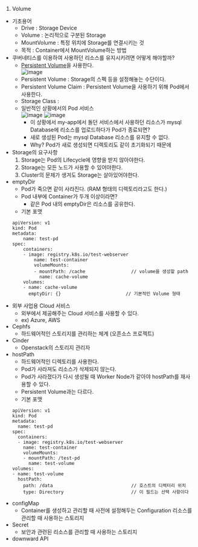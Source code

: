 1. Volume
- 기초용어
    - Drive : Storage Device
    - Volume : 논리적으로 구분된 Storage
    - MountVolume : 특정 위치에 Storage를 연결시키는 것
    - 목적 : Container에서 MountVolume하는 방법
- 쿠버네티스를 이용하여 사용하던 리소스를 유지시키려면 어떻게 해야할까?
    - [Persistent Volume](\Cloud\Volume\Persistent-Volume.md)을 사용한다.   
    ![image](https://user-images.githubusercontent.com/110087545/236846614-6b57fb68-d8b6-4d9d-9242-db02d951f4f3.png)
    - Persistent Volume : Storage의 스펙 등을 설정해놓는 수단이다.
    - Persistent Volume Claim : Persistent Volume을 사용하기 위해 Pod에서 사용한다.
    - Storage Class : 
    - 일반적인 상황에서의 Pod 서비스   
    ![image](https://user-images.githubusercontent.com/110087545/236847245-ef61556b-1cde-4d4c-88ff-9ac7ae1646a7.png)
    ![image](https://user-images.githubusercontent.com/110087545/236848543-102151ca-9922-4839-81dd-ffbc893ed171.png)
        - 이 상황에서 my-app에서 돌던 서비스에서 사용하던 리소스가 mysql Database에 리소스를 업로드하다가 Pod가 종료되면?
        - 새로 생성된 Pod는 mysql Database 리소스를 유지할 수 없다.
        - Why? Pod가 새로 생성되면 디렉토리도 같이 초기화되기 때문에
- Storage의 요구사항
    1. Storage는 Pod의 Lifecycle에 영향을 받지 않아야한다.
    2. Storage는 모든 노드가 사용할 수 있어야한다.
    3. Cluster의 문제가 생겨도 Storage는 살아있어야한다.
- emptyDir
    - Pod가 죽으면 같이 사라진다. (RAM 형태의 디렉토리라고도 한다.)
    - Pod 내부에 Container가 두개 이상이라면?
        - 같은 Pod 내의 emptyDir은 리소스를 공유한다.
    - 기본 포맷
    ```
    apiVersion: v1
    kind: Pod
    metadata:
        name: test-pd
    spec:
        containers:
        - image: registry.k8s.io/test-webserver
            name: test-container
            volumeMounts:
            - mountPath: /cache                 // volume을 생성할 path
              name: cache-volume
        volumes:
        - name: cache-volume
          emptyDir: {}                        // 기본적인 Volume 형태
    ```
- 외부 사업용 Cloud 서비스
    - 외부에서 제공해주는 Cloud 서비스를 사용할 수 있다.
    - ex) Azure, AWS
- Cephfs
    - 하드웨어적인 스토리지를 관리하는 체계 (오픈소스 프로젝트)
- Cinder
    - Openstack의 스토리지 관리자
- hostPath
    - 하드웨어적인 디렉토리를 사용한다.
    - Pod가 사라져도 리소스가 삭제되지 않는다.
    - Pod가 사라졌다가 다시 생성될 때 Worker Node가 같아야 hostPath를 재사용할 수 있다.
    - Persistent Volume과는 다르다.
    - 기본 포맷
    ```
    apiVersion: v1
    kind: Pod
    metadata:
      name: test-pd
    spec:
      containers:
      - image: registry.k8s.io/test-webserver
        name: test-container
        volumeMounts:
        - mountPath: /test-pd
          name: test-volume
    volumes:
    - name: test-volume
      hostPath:
        path: /data                             // 호스트의 디렉터리 위치
        type: Directory                         // 이 필드는 선택 사항이다
    ```
- configMap
    - Container를 생성하고 관리할 때 사전에 설정해두는 Configuration 리소스를 관리할 때 사용하는 스토리지
- Secret
    - 보안과 관련된 리소스를 관리할 때 사용하는 스토리지
- downward API